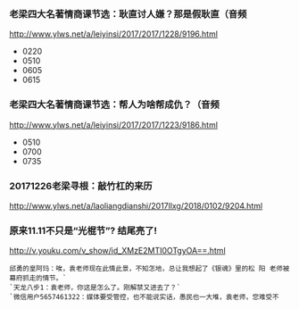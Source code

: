 ### 老梁四大名著情商课节选：耿直讨人嫌？那是假耿直（音频
http://www.ylws.net/a/leiyinsi/2017/2017/1228/9196.html
- 0220
- 0510
- 0605
- 0615
### 老梁四大名著情商课节选：帮人为啥帮成仇？（音频
http://www.ylws.net/a/leiyinsi/2017/2017/1223/9186.html
- 0510
- 0700
- 0735
### 20171226老梁寻根：敲竹杠的来历
http://www.ylws.net/a/laoliangdianshi/2017llxg/2018/0102/9204.html
### 原来11.11不只是“光棍节”? 结尾亮了!
http://v.youku.com/v_show/id_XMzE2MTI0OTgyOA==.html
```
邱勇的皇阿玛：唉，袁老师现在此情此景，不知怎地，总让我想起了《银魂》里的松 阳 老师被幕府抓走的情节。`
`天龙八步1：袁老师，你这是怎么了。刚解禁又进去了？`
`微信用户5657461322：媒体要受管控，也不能说实话，愚民也一大堆，袁老师，您难受不
```
